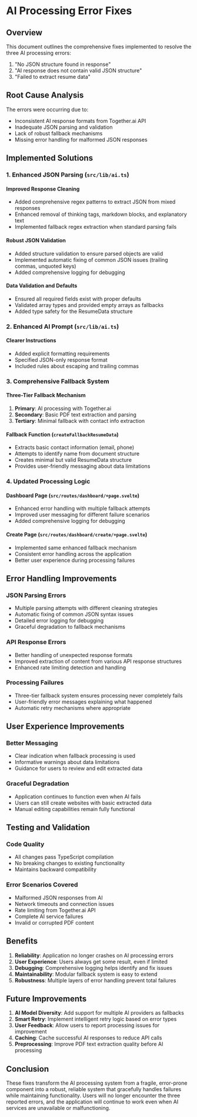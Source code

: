 # AI Processing Error Fixes

## Overview
This document outlines the comprehensive fixes implemented to resolve the three AI processing errors:
1. "No JSON structure found in response"
2. "AI response does not contain valid JSON structure"
3. "Failed to extract resume data"

## Root Cause Analysis
The errors were occurring due to:
- Inconsistent AI response formats from Together.ai API
- Inadequate JSON parsing and validation
- Lack of robust fallback mechanisms
- Missing error handling for malformed JSON responses

## Implemented Solutions

### 1. Enhanced JSON Parsing (`src/lib/ai.ts`)

#### Improved Response Cleaning
- Added comprehensive regex patterns to extract JSON from mixed responses
- Enhanced removal of thinking tags, markdown blocks, and explanatory text
- Implemented fallback regex extraction when standard parsing fails

#### Robust JSON Validation
- Added structure validation to ensure parsed objects are valid
- Implemented automatic fixing of common JSON issues (trailing commas, unquoted keys)
- Added comprehensive logging for debugging

#### Data Validation and Defaults
- Ensured all required fields exist with proper defaults
- Validated array types and provided empty arrays as fallbacks
- Added type safety for the ResumeData structure

### 2. Enhanced AI Prompt (`src/lib/ai.ts`)

#### Clearer Instructions
- Added explicit formatting requirements
- Specified JSON-only response format
- Included rules about escaping and trailing commas

### 3. Comprehensive Fallback System

#### Three-Tier Fallback Mechanism
1. **Primary**: AI processing with Together.ai
2. **Secondary**: Basic PDF text extraction and parsing
3. **Tertiary**: Minimal fallback with contact info extraction

#### Fallback Function (`createFallbackResumeData`)
- Extracts basic contact information (email, phone)
- Attempts to identify name from document structure
- Creates minimal but valid ResumeData structure
- Provides user-friendly messaging about data limitations

### 4. Updated Processing Logic

#### Dashboard Page (`src/routes/dashboard/+page.svelte`)
- Enhanced error handling with multiple fallback attempts
- Improved user messaging for different failure scenarios
- Added comprehensive logging for debugging

#### Create Page (`src/routes/dashboard/create/+page.svelte`)
- Implemented same enhanced fallback mechanism
- Consistent error handling across the application
- Better user experience during processing failures

## Error Handling Improvements

### JSON Parsing Errors
- Multiple parsing attempts with different cleaning strategies
- Automatic fixing of common JSON syntax issues
- Detailed error logging for debugging
- Graceful degradation to fallback mechanisms

### API Response Errors
- Better handling of unexpected response formats
- Improved extraction of content from various API response structures
- Enhanced rate limiting detection and handling

### Processing Failures
- Three-tier fallback system ensures processing never completely fails
- User-friendly error messages explaining what happened
- Automatic retry mechanisms where appropriate

## User Experience Improvements

### Better Messaging
- Clear indication when fallback processing is used
- Informative warnings about data limitations
- Guidance for users to review and edit extracted data

### Graceful Degradation
- Application continues to function even when AI fails
- Users can still create websites with basic extracted data
- Manual editing capabilities remain fully functional

## Testing and Validation

### Code Quality
- All changes pass TypeScript compilation
- No breaking changes to existing functionality
- Maintains backward compatibility

### Error Scenarios Covered
- Malformed JSON responses from AI
- Network timeouts and connection issues
- Rate limiting from Together.ai API
- Complete AI service failures
- Invalid or corrupted PDF content

## Benefits

1. **Reliability**: Application no longer crashes on AI processing errors
2. **User Experience**: Users always get some result, even if limited
3. **Debugging**: Comprehensive logging helps identify and fix issues
4. **Maintainability**: Modular fallback system is easy to extend
5. **Robustness**: Multiple layers of error handling prevent total failures

## Future Improvements

1. **AI Model Diversity**: Add support for multiple AI providers as fallbacks
2. **Smart Retry**: Implement intelligent retry logic based on error types
3. **User Feedback**: Allow users to report processing issues for improvement
4. **Caching**: Cache successful AI responses to reduce API calls
5. **Preprocessing**: Improve PDF text extraction quality before AI processing

## Conclusion

These fixes transform the AI processing system from a fragile, error-prone component into a robust, reliable system that gracefully handles failures while maintaining functionality. Users will no longer encounter the three reported errors, and the application will continue to work even when AI services are unavailable or malfunctioning.